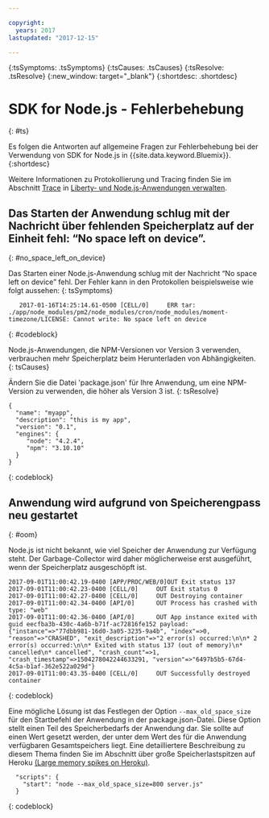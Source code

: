 ```yaml
---

copyright:
  years: 2017
lastupdated: "2017-12-15"

---
```


{:tsSymptoms: .tsSymptoms}
{:tsCauses: .tsCauses}
{:tsResolve: .tsResolve}
{:new_window: target="_blank"}
{:shortdesc: .shortdesc}

# SDK for Node.js - Fehlerbehebung
{: #ts}


Es folgen die Antworten auf allgemeine Fragen zur Fehlerbehebung bei der Verwendung von SDK for Node.js in {{site.data.keyword.Bluemix}}.
{:shortdesc}

Weitere Informationen zu Protokollierung und Tracing finden Sie im Abschnitt [Trace](../../manageapps/app_mng.html#trace) in [Liberty- und Node.js-Anwendungen verwalten](../../manageapps/app_mng.html).

## Das Starten der Anwendung schlug mit der Nachricht über fehlenden Speicherplatz auf der Einheit fehl: “No space left on device”.
{: #no_space_left_on_device}


Das Starten einer Node.js-Anwendung schlug mit der Nachricht “No space left on device” fehl. Der Fehler kann in den Protokollen beispielsweise wie folgt aussehen:
{: tsSymptoms}

```
   2017-01-16T14:25:14.61-0500 [CELL/0]     ERR tar: ./app/node_modules/pm2/node_modules/cron/node_modules/moment-timezone/LICENSE: Cannot write: No space left on device

```
{: #codeblock}

Node.js-Anwendungen, die NPM-Versionen vor Version 3 verwenden, verbrauchen mehr Speicherplatz beim Herunterladen von Abhängigkeiten.
{: tsCauses}

Ändern Sie die Datei 'package.json' für Ihre Anwendung, um eine NPM-Version zu verwenden, die höher als Version 3 ist.
{: tsResolve}

```
{
  "name": "myapp",
  "description": "this is my app",
  "version": "0.1",
  "engines": {
     "node": "4.2.4",
     "npm": "3.10.10"
  }
}
```
{: codeblock}

## Anwendung wird aufgrund von Speicherengpass neu gestartet
{: #oom}

Node.js ist nicht bekannt, wie viel Speicher der Anwendung zur Verfügung steht. Der Garbage-Collector wird daher möglicherweise erst ausgeführt, wenn der Speicherplatz ausgeschöpft ist.

```
2017-09-01T11:00:42.19-0400 [APP/PROC/WEB/0]OUT Exit status 137
2017-09-01T11:00:42.23-0400 [CELL/0]     OUT Exit status 0
2017-09-01T11:00:42.27-0400 [CELL/0]     OUT Destroying container
2017-09-01T11:00:42.34-0400 [API/0]      OUT Process has crashed with type: "web"
2017-09-01T11:00:42.36-0400 [API/0]      OUT App instance exited with guid eecfba3b-430c-4a6b-b71f-ac72816fe152 payload: {"instance"=>"77dbb981-16d0-3a05-3235-9a4b", "index"=>0, "reason"=>"CRASHED", "exit_description"=>"2 error(s) occurred:\n\n* 2 error(s) occurred:\n\n* Exited with status 137 (out of memory)\n* cancelled\n* cancelled", "crash_count"=>1, "crash_timestamp"=>1504278042244633291, "version"=>"6497b5b5-67d4-4c5a-b1af-362e522a029d"}
2017-09-01T11:00:43.35-0400 [CELL/0]     OUT Successfully destroyed container
```
{: codeblock}

Eine mögliche Lösung ist das Festlegen der Option `--max_old_space_size` für den Startbefehl der Anwendung in der package.json-Datei. Diese Option stellt einen Teil des Speicherbedarfs der Anwendung dar. Sie sollte auf einen Wert gesetzt werden, der unter dem Wert des für die Anwendung verfügbaren Gesamtspeichers liegt. Eine detailliertere Beschreibung zu diesem Thema finden Sie im Abschnitt über große Speicherlastspitzen auf Heroku [(Large memory spikes on Heroku)](https://github.com/nodejs/node/issues/3370).
```
  "scripts": {
    "start": "node --max_old_space_size=800 server.js"
  }
```
{: codeblock}
